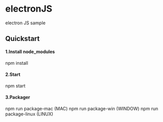 # electronJS
electron JS sample

## Quickstart

#### 1.Install node_modules
npm install

#### 2.Start
npm start

#### 3.Packager
npm run package-mac (MAC)
npm run package-win (WINDOW)
npm run package-linux (LINUX)
